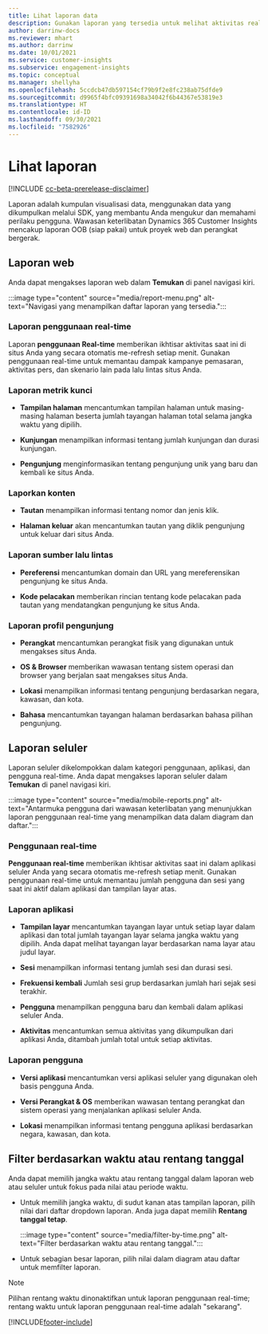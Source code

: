 ```yaml
---
title: Lihat laporan data
description: Gunakan laporan yang tersedia untuk melihat aktivitas real-time di situs Anda.
author: darrinw-docs
ms.reviewer: mhart
ms.author: darrinw
ms.date: 10/01/2021
ms.service: customer-insights
ms.subservice: engagement-insights
ms.topic: conceptual
ms.manager: shellyha
ms.openlocfilehash: 5ccdcb47db597154cf79b9f2e8fc238ab75dfde9
ms.sourcegitcommit: d9965f4bfc09391698a34042f6b44367e53819e3
ms.translationtype: HT
ms.contentlocale: id-ID
ms.lasthandoff: 09/30/2021
ms.locfileid: "7582926"
---
```

# <a name="view-reports"></a>Lihat laporan

[!INCLUDE [cc-beta-prerelease-disclaimer](includes/cc-beta-prerelease-disclaimer.md)]

Laporan adalah kumpulan visualisasi data, menggunakan data yang dikumpulkan melalui SDK, yang membantu Anda mengukur dan memahami perilaku pengguna. Wawasan keterlibatan Dynamics 365 Customer Insights mencakup laporan OOB (siap pakai) untuk proyek web dan perangkat bergerak.  

## <a name="web-reports"></a>Laporan web

Anda dapat mengakses laporan web dalam **Temukan** di panel navigasi kiri.

:::image type="content" source="media/report-menu.png" alt-text="Navigasi yang menampilkan daftar laporan yang tersedia.":::

### <a name="real-time-usage-report"></a>Laporan penggunaan real-time

Laporan  **penggunaan Real-time** memberikan ikhtisar aktivitas saat ini di situs Anda yang secara otomatis me-refresh setiap menit. Gunakan penggunaan real-time untuk memantau dampak kampanye pemasaran, aktivitas pers, dan skenario lain pada lalu lintas situs Anda.

### <a name="key-metrics-reports"></a>Laporan metrik kunci

- **Tampilan halaman** mencantumkan tampilan halaman untuk masing-masing halaman beserta jumlah tayangan halaman total selama jangka waktu yang dipilih.

- **Kunjungan** menampilkan informasi tentang jumlah kunjungan dan durasi kunjungan.

- **Pengunjung** menginformasikan tentang pengunjung unik yang baru dan kembali ke situs Anda.

### <a name="content-reports"></a>Laporkan konten

- **Tautan** menampilkan informasi tentang nomor dan jenis klik.

- **Halaman keluar** akan mencantumkan tautan yang diklik pengunjung untuk keluar dari situs Anda.

### <a name="traffic-sources-reports"></a>Laporan sumber lalu lintas

- **Pereferensi** mencantumkan domain dan URL yang mereferensikan pengunjung ke situs Anda.

- **Kode pelacakan** memberikan rincian tentang kode pelacakan pada tautan yang mendatangkan pengunjung ke situs Anda.

### <a name="visitor-profiles-reports"></a>Laporan profil pengunjung

- **Perangkat** mencantumkan perangkat fisik yang digunakan untuk mengakses situs Anda.

- **OS & Browser** memberikan wawasan tentang sistem operasi dan browser yang berjalan saat mengakses situs Anda.

- **Lokasi** menampilkan informasi tentang pengunjung berdasarkan negara, kawasan, dan kota.

- **Bahasa** mencantumkan tayangan halaman berdasarkan bahasa pilihan pengunjung.

## <a name="mobile-reports"></a>Laporan seluler

Laporan seluler dikelompokkan dalam kategori penggunaan, aplikasi, dan pengguna real-time. Anda dapat mengakses laporan seluler dalam **Temukan** di panel navigasi kiri.   

:::image type="content" source="media/mobile-reports.png" alt-text="Antarmuka pengguna dari wawasan keterlibatan yang menunjukkan laporan penggunaan real-time yang menampilkan data dalam diagram dan daftar.":::   

### <a name="real-time-usage"></a>Penggunaan real-time

**Penggunaan real-time** memberikan ikhtisar aktivitas saat ini dalam aplikasi seluler Anda yang secara otomatis me-refresh setiap menit. Gunakan penggunaan real-time untuk memantau jumlah pengguna dan sesi yang saat ini aktif dalam aplikasi dan tampilan layar atas.

### <a name="app-reports"></a>Laporan aplikasi

- **Tampilan layar** mencantumkan tayangan layar untuk setiap layar dalam aplikasi dan total jumlah tayangan layar selama jangka waktu yang dipilih. Anda dapat melihat tayangan layar berdasarkan nama layar atau judul layar.

- **Sesi** menampilkan informasi tentang jumlah sesi dan durasi sesi.

- **Frekuensi kembali** Jumlah sesi grup berdasarkan jumlah hari sejak sesi terakhir.

- **Pengguna** menampilkan pengguna baru dan kembali dalam aplikasi seluler Anda.

- **Aktivitas** mencantumkan semua aktivitas yang dikumpulkan dari aplikasi Anda, ditambah jumlah total untuk setiap aktivitas.

### <a name="user-reports"></a>Laporan pengguna

- **Versi aplikasi** mencantumkan versi aplikasi seluler yang digunakan oleh basis pengguna Anda.

- **Versi Perangkat & OS** memberikan wawasan tentang perangkat dan sistem operasi yang menjalankan aplikasi seluler Anda.

- **Lokasi** menampilkan informasi tentang pengguna aplikasi berdasarkan negara, kawasan, dan kota.

## <a name="filter-by-time-or-date-range"></a>Filter berdasarkan waktu atau rentang tanggal

Anda dapat memilih jangka waktu atau rentang tanggal dalam laporan web atau seluler untuk fokus pada nilai atau periode waktu. 

- Untuk memilih jangka waktu, di sudut kanan atas tampilan laporan, pilih nilai dari daftar dropdown laporan. Anda juga dapat memilih **Rentang tanggal tetap**. 

  :::image type="content" source="media/filter-by-time.png" alt-text="Filter berdasarkan waktu atau rentang tanggal.":::   

- Untuk sebagian besar laporan, pilih nilai dalam diagram atau daftar untuk memfilter laporan.

> [!NOTE]
> Pilihan rentang waktu dinonaktifkan untuk laporan penggunaan real-time; rentang waktu untuk laporan penggunaan real-time adalah "sekarang".


[!INCLUDE[footer-include](../includes/footer-banner.md)]
